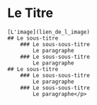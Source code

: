 # Le Titre
	[L'image](lien_de_l_image)
	## Le sous-titre
		### Le sous-sous-titre
			Le paragraphe
		### Le sous-sous-titre
			Le paragraphe
	## Le sous-titre
		### Le sous-sous-titre
			Le paragraphe
		### Le sous-sous-titre
			Le paragraphe</p>
